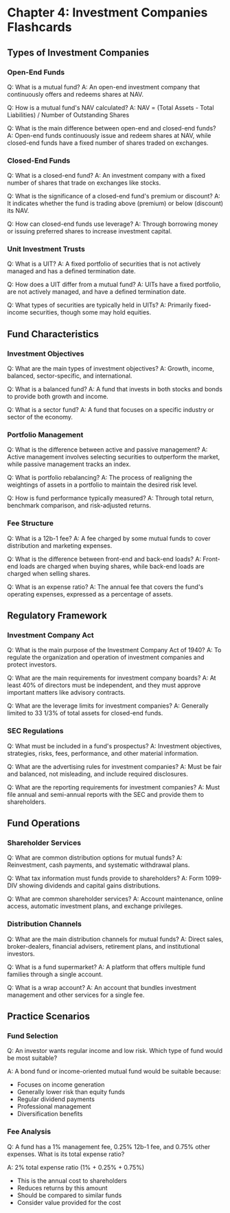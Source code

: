# Chapter 4: Investment Companies Flashcards

## Types of Investment Companies

### Open-End Funds
Q: What is a mutual fund?
A: An open-end investment company that continuously offers and redeems shares at NAV.

Q: How is a mutual fund's NAV calculated?
A: NAV = (Total Assets - Total Liabilities) / Number of Outstanding Shares

Q: What is the main difference between open-end and closed-end funds?
A: Open-end funds continuously issue and redeem shares at NAV, while closed-end funds have a fixed number of shares traded on exchanges.

### Closed-End Funds
Q: What is a closed-end fund?
A: An investment company with a fixed number of shares that trade on exchanges like stocks.

Q: What is the significance of a closed-end fund's premium or discount?
A: It indicates whether the fund is trading above (premium) or below (discount) its NAV.

Q: How can closed-end funds use leverage?
A: Through borrowing money or issuing preferred shares to increase investment capital.

### Unit Investment Trusts
Q: What is a UIT?
A: A fixed portfolio of securities that is not actively managed and has a defined termination date.

Q: How does a UIT differ from a mutual fund?
A: UITs have a fixed portfolio, are not actively managed, and have a defined termination date.

Q: What types of securities are typically held in UITs?
A: Primarily fixed-income securities, though some may hold equities.

## Fund Characteristics

### Investment Objectives
Q: What are the main types of investment objectives?
A: Growth, income, balanced, sector-specific, and international.

Q: What is a balanced fund?
A: A fund that invests in both stocks and bonds to provide both growth and income.

Q: What is a sector fund?
A: A fund that focuses on a specific industry or sector of the economy.

### Portfolio Management
Q: What is the difference between active and passive management?
A: Active management involves selecting securities to outperform the market, while passive management tracks an index.

Q: What is portfolio rebalancing?
A: The process of realigning the weightings of assets in a portfolio to maintain the desired risk level.

Q: How is fund performance typically measured?
A: Through total return, benchmark comparison, and risk-adjusted returns.

### Fee Structure
Q: What is a 12b-1 fee?
A: A fee charged by some mutual funds to cover distribution and marketing expenses.

Q: What is the difference between front-end and back-end loads?
A: Front-end loads are charged when buying shares, while back-end loads are charged when selling shares.

Q: What is an expense ratio?
A: The annual fee that covers the fund's operating expenses, expressed as a percentage of assets.

## Regulatory Framework

### Investment Company Act
Q: What is the main purpose of the Investment Company Act of 1940?
A: To regulate the organization and operation of investment companies and protect investors.

Q: What are the main requirements for investment company boards?
A: At least 40% of directors must be independent, and they must approve important matters like advisory contracts.

Q: What are the leverage limits for investment companies?
A: Generally limited to 33 1/3% of total assets for closed-end funds.

### SEC Regulations
Q: What must be included in a fund's prospectus?
A: Investment objectives, strategies, risks, fees, performance, and other material information.

Q: What are the advertising rules for investment companies?
A: Must be fair and balanced, not misleading, and include required disclosures.

Q: What are the reporting requirements for investment companies?
A: Must file annual and semi-annual reports with the SEC and provide them to shareholders.

## Fund Operations

### Shareholder Services
Q: What are common distribution options for mutual funds?
A: Reinvestment, cash payments, and systematic withdrawal plans.

Q: What tax information must funds provide to shareholders?
A: Form 1099-DIV showing dividends and capital gains distributions.

Q: What are common shareholder services?
A: Account maintenance, online access, automatic investment plans, and exchange privileges.

### Distribution Channels
Q: What are the main distribution channels for mutual funds?
A: Direct sales, broker-dealers, financial advisers, retirement plans, and institutional investors.

Q: What is a fund supermarket?
A: A platform that offers multiple fund families through a single account.

Q: What is a wrap account?
A: An account that bundles investment management and other services for a single fee.

## Practice Scenarios

### Fund Selection
Q: An investor wants regular income and low risk. Which type of fund would be most suitable?

A: A bond fund or income-oriented mutual fund would be suitable because:
- Focuses on income generation
- Generally lower risk than equity funds
- Regular dividend payments
- Professional management
- Diversification benefits

### Fee Analysis
Q: A fund has a 1% management fee, 0.25% 12b-1 fee, and 0.75% other expenses. What is its total expense ratio?

A: 2% total expense ratio (1% + 0.25% + 0.75%)
- This is the annual cost to shareholders
- Reduces returns by this amount
- Should be compared to similar funds
- Consider value provided for the cost 